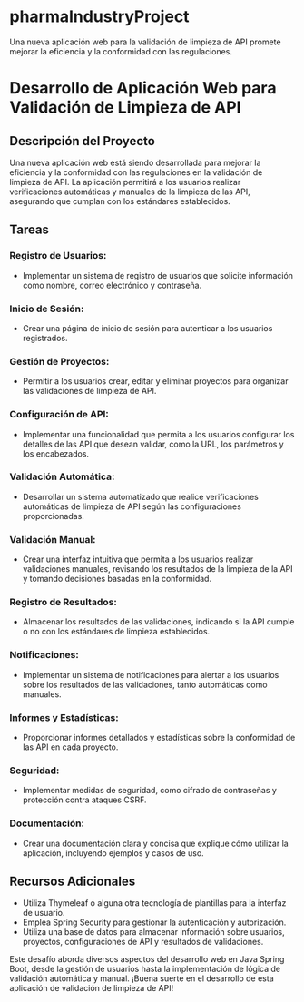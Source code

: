 # pharmaIndustryProject
Una nueva aplicación web para la validación de limpieza de API promete mejorar la eficiencia y la conformidad con las regulaciones.

# Desarrollo de Aplicación Web para Validación de Limpieza de API

## Descripción del Proyecto

Una nueva aplicación web está siendo desarrollada para mejorar la eficiencia y la conformidad con las regulaciones en la validación de limpieza de API. La aplicación permitirá a los usuarios realizar verificaciones automáticas y manuales de la limpieza de las API, asegurando que cumplan con los estándares establecidos.

## Tareas

### Registro de Usuarios:

- Implementar un sistema de registro de usuarios que solicite información como nombre, correo electrónico y contraseña.

### Inicio de Sesión:

- Crear una página de inicio de sesión para autenticar a los usuarios registrados.

### Gestión de Proyectos:

- Permitir a los usuarios crear, editar y eliminar proyectos para organizar las validaciones de limpieza de API.

### Configuración de API:

- Implementar una funcionalidad que permita a los usuarios configurar los detalles de las API que desean validar, como la URL, los parámetros y los encabezados.

### Validación Automática:

- Desarrollar un sistema automatizado que realice verificaciones automáticas de limpieza de API según las configuraciones proporcionadas.

### Validación Manual:

- Crear una interfaz intuitiva que permita a los usuarios realizar validaciones manuales, revisando los resultados de la limpieza de la API y tomando decisiones basadas en la conformidad.

### Registro de Resultados:

- Almacenar los resultados de las validaciones, indicando si la API cumple o no con los estándares de limpieza establecidos.

### Notificaciones:

- Implementar un sistema de notificaciones para alertar a los usuarios sobre los resultados de las validaciones, tanto automáticas como manuales.

### Informes y Estadísticas:

- Proporcionar informes detallados y estadísticas sobre la conformidad de las API en cada proyecto.

### Seguridad:

- Implementar medidas de seguridad, como cifrado de contraseñas y protección contra ataques CSRF.

### Documentación:

- Crear una documentación clara y concisa que explique cómo utilizar la aplicación, incluyendo ejemplos y casos de uso.

## Recursos Adicionales

- Utiliza Thymeleaf o alguna otra tecnología de plantillas para la interfaz de usuario.
- Emplea Spring Security para gestionar la autenticación y autorización.
- Utiliza una base de datos para almacenar información sobre usuarios, proyectos, configuraciones de API y resultados de validaciones.

Este desafío aborda diversos aspectos del desarrollo web en Java Spring Boot, desde la gestión de usuarios hasta la implementación de lógica de validación automática y manual. ¡Buena suerte en el desarrollo de esta aplicación de validación de limpieza de API!

